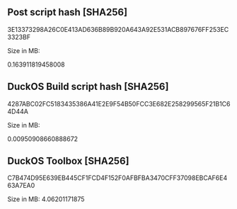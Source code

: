 ## **Post script hash [SHA256]**







3E13373298A26C0E413AD636B89B920A643A92E531ACB897676FF253EC3323BF







Size in MB:







0.163911819458008











## **DuckOS Build script hash [SHA256]**



4287ABC02FC5183435386A41E2E9F54B50FCC3E682E258299565F21B1C64D44A





Size in MB:

0.00950908660888672


## **DuckOS Toolbox [SHA256]**
C7B474D95E639EB445CF1FCD4F152F0AFBFBA3470CFF37098EBCAF6E463A7EA0

Size in MB:
4.06201171875

